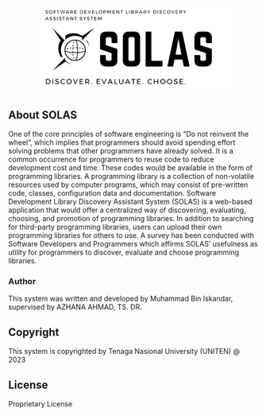 <p align="center"><a href="https://laravel.com" target="_blank"><img src="https://raw.githubusercontent.com/DeadM4nn/SOLAS/main/public/images/full_logo.png" width="400" alt="SOLAS Logo"></a></p>

## About SOLAS

One of the core principles of software engineering is “Do not reinvent the wheel”, which
implies that programmers should avoid spending effort solving problems that other
programmers have already solved. It is a common occurrence for programmers to reuse
code to reduce development cost and time. These codes would be available in the form
of programming libraries. A programming library is a collection of non-volatile
resources used by computer programs, which may consist of pre-written code, classes,
configuration data and documentation. Software Development Library Discovery
Assistant System (SOLAS) is a web-based application that would offer a centralized
way of discovering, evaluating, choosing, and promotion of programming libraries. In
addition to searching for third-party programming libraries, users can upload their own
programming libraries for others to use. A survey has been conducted with Software
Developers and Programmers which affirms SOLAS’ usefulness as utility for
programmers to discover, evaluate and choose programming libraries.

### Author
This system was written and developed by Muhammad Bin Iskandar, supervised by AZHANA AHMAD, TS. DR.

## Copyright

This system is copyrighted by Tenaga Nasional University (UNITEN) @ 2023


## License

Proprietary License
